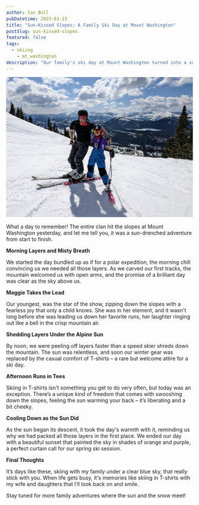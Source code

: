 ```yaml
---
author: Ian Bull
pubDatetime: 2023-03-23
title: "Sun-Kissed Slopes: A Family Ski Day at Mount Washington"
postSlug: sun-kissed-slopes
featured: false
tags:
  - skiing
    - mt_washington
description: "Our family's ski day at Mount Washington turned into a sunny T-shirt affair, complete with laughter, T-shirt weather, and our youngest, Maggie, leading the charge down the beautiful slopes."
---
```


![Skiiing](./maggie-skiing.jpg)

What a day to remember! The entire clan hit the slopes at Mount Washington yesterday, and let me tell you, it was a sun-drenched adventure from start to finish.

**Morning Layers and Misty Breath**

We started the day bundled up as if for a polar expedition, the morning chill convincing us we needed all those layers. As we carved our first tracks, the mountain welcomed us with open arms, and the promise of a brilliant day was clear as the sky above us.

**Maggie Takes the Lead**

Our youngest, was the star of the show, zipping down the slopes with a fearless joy that only a child knows. She was in her element, and it wasn't long before she was leading us down her favorite runs, her laughter ringing out like a bell in the crisp mountain air.

**Shedding Layers Under the Alpine Sun**

By noon, we were peeling off layers faster than a speed skier shreds down the mountain. The sun was relentless, and soon our winter gear was replaced by the casual comfort of T-shirts – a rare but welcome attire for a ski day.

**Afternoon Runs in Tees**

Skiing in T-shirts isn't something you get to do very often, but today was an exception. There’s a unique kind of freedom that comes with swooshing down the slopes, feeling the sun warming your back – it’s liberating and a bit cheeky.

**Cooling Down as the Sun Did**

As the sun began its descent, it took the day's warmth with it, reminding us why we had packed all those layers in the first place. We ended our day with a beautiful sunset that painted the sky in shades of orange and purple, a perfect curtain call for our spring ski session.

**Final Thoughts**

It’s days like these, skiing with my family under a clear blue sky, that really stick with you. When life gets busy, it's memories like skiing in T-shirts with my wife and daughters that I’ll look back on and smile.

Stay tuned for more family adventures where the sun and the snow meet!
